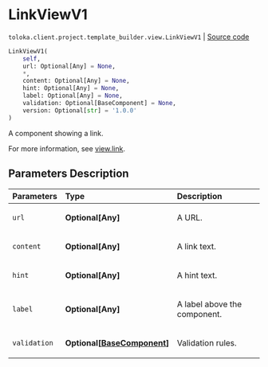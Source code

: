 # LinkViewV1
`toloka.client.project.template_builder.view.LinkViewV1` | [Source code](https://github.com/Toloka/toloka-kit/blob/v1.2.0.post1/src/client/project/template_builder/view.py#L302)

```python
LinkViewV1(
    self,
    url: Optional[Any] = None,
    *,
    content: Optional[Any] = None,
    hint: Optional[Any] = None,
    label: Optional[Any] = None,
    validation: Optional[BaseComponent] = None,
    version: Optional[str] = '1.0.0'
)
```

A component showing a link.


For more information, see [view.link](https://toloka.ai/docs/template-builder/reference/view.link).

## Parameters Description

| Parameters | Type | Description |
| :----------| :----| :-----------|
`url`|**Optional\[Any\]**|<p>A URL.</p>
`content`|**Optional\[Any\]**|<p>A link text.</p>
`hint`|**Optional\[Any\]**|<p>A hint text.</p>
`label`|**Optional\[Any\]**|<p>A label above the component.</p>
`validation`|**Optional\[[BaseComponent](toloka.client.project.template_builder.base.BaseComponent.md)\]**|<p>Validation rules.</p>
